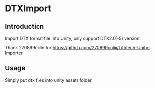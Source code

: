 # DTXImport

## Introduction

Import DTX format file into Unity, only support DTX2.0(-5) version.

Thank 270899colin for https://github.com/270899colin/Lithtech-Unity-Importer.

## Usage

Simply put dtx files into unity assets folder.
